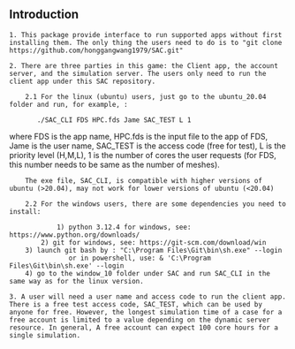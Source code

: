 ## Introduction
	1. This package provide interface to run supported apps without first installing them. The only thing the users need to do is to "git clone https://github.com/honggangwang1979/SAC.git"

	2. There are three parties in this game: the Client app, the account server, and the simulation server. The users only need to run the client app under this SAC repository. 

	    2.1 For the linux (ubuntu) users, just go to the ubuntu_20.04 folder and run, for example, : 

           ./SAC_CLI FDS HPC.fds Jame SAC_TEST L 1 
where FDS is the app name, HPC.fds is the input file to the app of FDS, Jame is the user name, SAC_TEST is the access code (free for test), L is the priority level (H,M,L), 1 is the number of cores the user requests (for FDS, this number needs to be same as the number of meshes).

	    The exe file, SAC_CLI, is compatible with higher versions of ubuntu (>20.04), may not work for lower versions of ubuntu (<20.04)

	    2.2 For the windows users, there are some dependencies you need to install: 

              	1) python 3.12.4 for windows, see: https://www.python.org/downloads/
	      	2) git for windows, see: https://git-scm.com/download/win
		3) launch git bash by : "C:\Program Files\Git\bin\sh.exe" --login
                   or in powershell, use: & 'C:\Program Files\Git\bin\sh.exe' --login
		4) go to the window_10 folder under SAC and run SAC_CLI in the same way as for the linux version.

	3. A user will need a user name and access code to run the client app. There is a free test access code, SAC_TEST, which can be used by anyone for free. However, the longest simulation time of a case for a free account is limited to a value depending on the dynamic server resource. In general, A free account can expect 100 core hours for a single simulation. 
